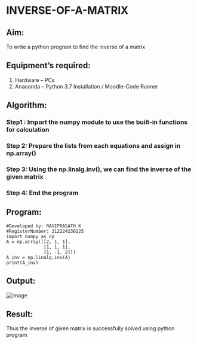 # INVERSE-OF-A-MATRIX
## Aim:
To write a python program to find the inverse of a matrix
## Equipment’s required:
1. 	Hardware – PCs
2. 	Anaconda – Python 3.7 Installation / Moodle-Code Runner
## Algorithm:
### Step1 : Import the numpy module to use the built-in functions for calculation
### Step 2: Prepare the lists from each equations and assign in np.array()
### Step 3: Using the np.linalg.inv(), we can find the inverse of the given matrix
### Step 4: End the program
## Program:
```
#Developed by: RAVIPRASATH K
#RegisterNumber: 212224230225
import numpy as np
A = np.array([[2, 1, 1], 
              [1, 1, 1], 
              [1, -1, 2]])
A_inv = np.linalg.inv(A)
print(A_inv)
```
## Output:

![image](https://github.com/user-attachments/assets/5ceb55cc-bcb0-4950-a277-088fe1997c79)

## Result:
Thus the inverse of given matrix is successfully solved using python program

